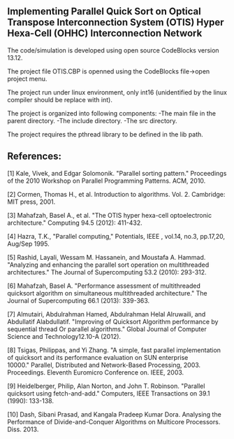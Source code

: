 ## Implementing Parallel Quick Sort on Optical Transpose Interconnection System (OTIS) Hyper Hexa-Cell (OHHC) Interconnection Network

The code/simulation is developed using open source CodeBlocks version 13.12.

The project file OTIS.CBP is openned using the CodeBlocks file->open project menu.

The project run under linux environment, only int16 (unidentified by the linux compiler should be replace with int).

The project is organized into following components:
-The main file in the parent directory.
-The include directory.
-The src directory.

The project requires the pthread library to be defined in the lib path.


## References:

[1] Kale, Vivek, and Edgar Solomonik. "Parallel sorting pattern." Proceedings of the 2010 Workshop on Parallel Programming Patterns. ACM, 2010.

[2] Cormen, Thomas H., et al. Introduction to algorithms. Vol. 2. Cambridge: MIT press, 2001.

[3] Mahafzah, Basel A., et al. "The OTIS hyper hexa-cell optoelectronic architecture." Computing 94.5 (2012): 411-432.

[4] Hazra, T.K., "Parallel computing," Potentials, IEEE , vol.14, no.3, pp.17,20, Aug/Sep 1995.

[5] Rashid, Layali, Wessam M. Hassanein, and Moustafa A. Hammad. "Analyzing and enhancing the parallel sort operation on multithreaded architectures." The Journal of Supercomputing 53.2 (2010): 293-312.

[6] Mahafzah, Basel A. "Performance assessment of multithreaded quicksort algorithm on simultaneous multithreaded architecture." The Journal of Supercomputing 66.1 (2013): 339-363.

[7] Almutairi, Abdulrahman Hamed, Abdulrahman Helal Alruwaili, and Abdullatif Alabdullatif. "Improving of Quicksort Algorithm performance by sequential thread Or parallel algorithms." Global Journal of Computer Science and Technology12.10-A (2012).

[8] Tsigas, Philippas, and Yi Zhang. "A simple, fast parallel implementation of quicksort and its performance evaluation on SUN enterprise 10000." Parallel, Distributed and Network-Based Processing, 2003. Proceedings. Eleventh Euromicro Conference on. IEEE, 2003.

[9] Heidelberger, Philip, Alan Norton, and John T. Robinson. "Parallel quicksort using fetch-and-add." Computers, IEEE Transactions on 39.1 (1990): 133-138.

[10] Dash, Sibani Prasad, and Kangala Pradeep Kumar Dora. Analysing the Performance of Divide-and-Conquer Algorithms on Multicore Processors. Diss. 2013.
